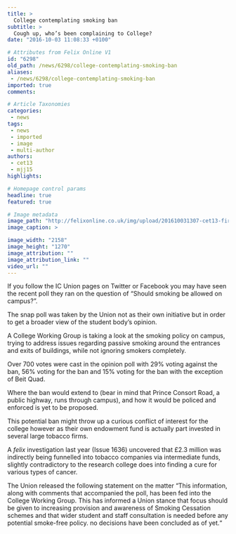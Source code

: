 ```yaml
---
title: >
  College contemplating smoking ban
subtitle: >
  Cough up, who’s been complaining to College?
date: "2016-10-03 11:08:33 +0100"

# Attributes from Felix Online V1
id: "6298"
old_path: /news/6298/college-contemplating-smoking-ban
aliases:
 - /news/6298/college-contemplating-smoking-ban
imported: true
comments:

# Article Taxonomies
categories:
 - news
tags:
 - news
 - imported
 - image
 - multi-author
authors:
 - cet13
 - mjj15
highlights:

# Homepage control params
headline: true
featured: true

# Image metadata
image_path: "http://felixonline.co.uk/img/upload/201610031307-cet13-first draft.jpg"
image_caption: >

image_width: "2158"
image_height: "1270"
image_attribution: ""
image_attribution_link: ""
video_url: ""
---
```


If you follow the IC Union pages on Twitter or Facebook you may have seen the recent poll they ran on the question of “Should smoking be allowed on campus?”.

The snap poll was taken by the Union not as their own initiative but in order to get a broader view of the student body’s opinion.

A College Working Group is taking a look at the smoking policy on campus, trying to address issues regarding passive smoking around the entrances and exits of buildings, while not ignoring smokers completely.

Over 700 votes were cast in the opinion poll with 29% voting against the ban, 56% voting for the ban and 15% voting for the ban with the exception of Beit Quad.

Where the ban would extend to (bear in mind that Prince Consort Road, a public highway, runs through campus), and how it would be policed and enforced is yet to be proposed.

This potential ban might throw up a curious conflict of interest for the college however as their own endowment fund is actually part invested in several large tobacco firms.

A _felix_ investigation last year (Issue 1636) uncovered that £2.3 million was indirectly being funnelled into tobacco companies via intermediate funds, slightly contradictory to the research college does into finding a cure for various types of cancer.

The Union released the following statement on the matter “This information, along with comments that accompanied the poll, has been fed into the College Working Group. This has informed a Union stance that focus should be given to increasing provision and awareness of Smoking Cessation schemes and that wider student and staff consultation is needed before any potential smoke-free policy. no decisions have been concluded as of yet.“
